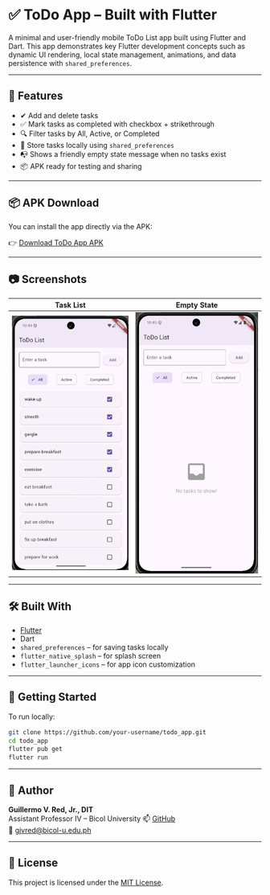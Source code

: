 # ✅ ToDo App – Built with Flutter

A minimal and user-friendly mobile ToDo List app built using Flutter and Dart. This app demonstrates key Flutter development concepts such as dynamic UI rendering, local state management, animations, and data persistence with `shared_preferences`.

---

## 🚀 Features

- ✔ Add and delete tasks
- ✅ Mark tasks as completed with checkbox + strikethrough
- 🔍 Filter tasks by All, Active, or Completed
- 💾 Store tasks locally using `shared_preferences`
- 📭 Shows a friendly empty state message when no tasks exist
- 📦 APK ready for testing and sharing

---

## 📦 APK Download

You can install the app directly via the APK:

👉 [Download ToDo App APK](https://drive.google.com/file/d/1vDKR1cSgkq7_vVtg0VRKvmuNdd6Gt3LP/view?usp=drive_link)  

---

## 📷 Screenshots

| Task List | Empty State |
|-----------|-------------|
| ![List](assets/screenshots/list.png) | ![Empty](assets/screenshots/empty.png) |


---

## 🛠 Built With

- [Flutter](https://flutter.dev/)
- Dart
- `shared_preferences` – for saving tasks locally
- `flutter_native_splash` – for splash screen
- `flutter_launcher_icons` – for app icon customization

---

## 📁 Getting Started

To run locally:

```bash
git clone https://github.com/your-username/todo_app.git
cd todo_app
flutter pub get
flutter run
```

---

## 🙌 Author

**Guillermo V. Red, Jr., DIT**  
Assistant Professor IV – Bicol University 
📫 [GitHub](https://github.com/guired513)  
📧 gjvred@bicol-u.edu.ph

---

## 📜 License

This project is licensed under the [MIT License](LICENSE).
